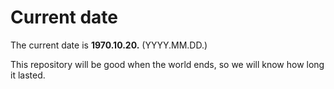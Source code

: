 # Current date

The current date is **1970.10.20.** (YYYY.MM.DD.)

This repository will be good when the world ends, so we will know how long it lasted.